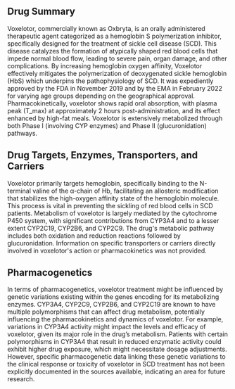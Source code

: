 ## Drug Summary
Voxelotor, commercially known as Oxbryta, is an orally administered therapeutic agent categorized as a hemoglobin S polymerization inhibitor, specifically designed for the treatment of sickle cell disease (SCD). This disease catalyzes the formation of atypically shaped red blood cells that impede normal blood flow, leading to severe pain, organ damage, and other complications. By increasing hemoglobin oxygen affinity, Voxelotor effectively mitigates the polymerization of deoxygenated sickle hemoglobin (HbS) which underpins the pathophysiology of SCD. It was expediently approved by the FDA in November 2019 and by the EMA in February 2022 for varying age groups depending on the geographical approval. Pharmacokinetically, voxelotor shows rapid oral absorption, with plasma peak (T_max) at approximately 2 hours post-administration, and its effect enhanced by high-fat meals. Voxelotor is extensively metabolized through both Phase I (involving CYP enzymes) and Phase II (glucuronidation) pathways.

## Drug Targets, Enzymes, Transporters, and Carriers
Voxelotor primarily targets hemoglobin, specifically binding to the N-terminal valine of the α-chain of Hb, facilitating an allosteric modification that stabilizes the high-oxygen affinity state of the hemoglobin molecule. This process is vital in preventing the sickling of red blood cells in SCD patients. Metabolism of voxelotor is largely mediated by the cytochrome P450 system, with significant contributions from CYP3A4 and to a lesser extent CYP2C19, CYP2B6, and CYP2C9. The drug's metabolic pathway includes both oxidation and reduction reactions followed by glucuronidation. Information on specific transporters or carriers directly involved in voxelotor's action or pharmacokinetics was not provided.

## Pharmacogenetics
In terms of pharmacogenetics, voxelotor treatment might be influenced by genetic variations existing within the genes encoding for its metabolizing enzymes. CYP3A4, CYP2C9, CYP2B6, and CYP2C19 are known to have multiple polymorphisms that can affect drug metabolism, potentially influencing the pharmacokinetics and dynamics of voxelotor. For example, variations in CYP3A4 activity might impact the levels and efficacy of voxelotor, given its major role in the drug’s metabolism. Patients with certain polymorphisms in CYP3A4 that result in reduced enzymatic activity could exhibit higher drug exposure, which might necessitate dosage adjustments. However, specific pharmacogenetic data linking these genetic variations to the clinical response or toxicity of voxelotor in SCD treatment has not been explicitly documented in the sources available, indicating an area for future research.